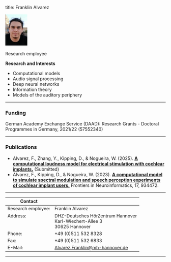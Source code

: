 title: Franklin Alvarez 
<!--- publications_src:sina.bib --->


![Franklin Alvarez](Franklin2.jpg)


Research employee	


**Research and Interests**

* Computational models
* Audio signal processing
* Deep neural networks
* Information theory
* Models of the auditory periphery

---

### Funding
German Academy Exchange Service (DAAD): Research Grants - Doctoral Programmes in Germany, 2021/22 (57552340)

---

### Publications
- Alvarez, F., Zhang, Y., Kipping, D., & Nogueira, W. (2025). **[A computational loudness model for electrical stimulation with cochlear implants.](https://doi.org/10.48550/arXiv.2501.17640)** (Submitted)
- Alvarez, F., Kipping, D., & Nogueira, W. (2023). **[A computational model to simulate spectral modulation and speech perception experiments of cochlear implant users.](https://doi.org/10.3389/fninf.2023.934472)** Frontiers in Neuroinformatics, 17, 934472.


---

| Contact                 |                            |
| ------------------------|--------------------------- |
| Research employee:<br>          | Franklin Alvarez |
| Address: <br><br><br>   | DHZ-Deutsches HörZentrum Hannover<br> Karl-Wiechert-Allee 3 <br> 30625 Hannover |
| Phone:                  | +49 (0)511 532 8328 |
| Fax:                    | +49 (0)511 532 6833 |
| E-Mail:                 |<Alvarez.Franklin@mh-hannover.de>|

---
    



